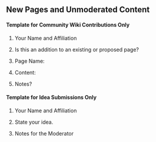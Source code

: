 ## New Pages and Unmoderated Content
#### Template for Community Wiki Contributions Only  


1. Your Name and Affiliation


2. Is this an addition to an existing or proposed page? 


3. Page Name:


4. Content: 


5. Notes?


#### Template for Idea Submissions Only


1. Your Name and Affiliation


2. State your idea.


3. Notes for the Moderator
